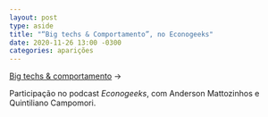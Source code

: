 ```yaml
---
layout: post
type: aside
title: "“Big techs & Comportamento”, no Econogeeks"
date: 2020-11-26 13:00 -0300
categories: aparições
---
```

[Big techs & comportamento](https://geekonomics.com.br/2020/11/big-techs-comportamento/) &rarr; 

Participação no podcast _Econogeeks_, com Anderson Mattozinhos e Quintiliano Campomori.